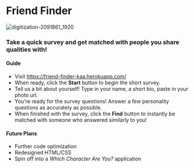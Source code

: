 # Friend Finder
![digitization-2091861_1920](https://user-images.githubusercontent.com/30301389/35899042-2a8b369a-0b98-11e8-88b9-1eff21e805a5.jpg)
### Take a quick survey and get matched with people you share qualities with!

#### Guide
- Visit https://friend-finder-kaa.herokuapp.com/
- When ready, click the **Start** button to begin the short survey.
- Tell us a bit about yourself! Type in your name, a short bio, paste in your photo url.
- You're ready for the survey questions! Answer a few personality questions as accurately as possible.
- When finished with the survey, click the **Find** button to instantly be matched with someone who answered similarly to you!

#### Future Plans
- Further code optimization
- Redesigned HTML/CSS
- Spin off into a *Which Character Are You?* application
